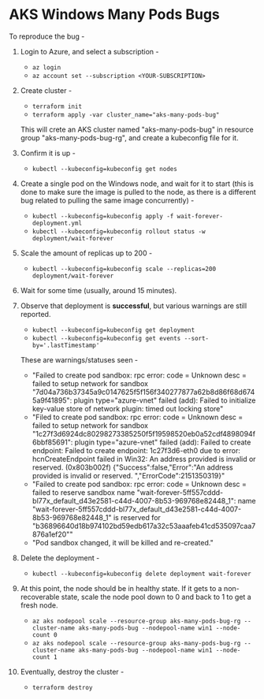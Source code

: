 # AKS Windows Many Pods Bugs

To reproduce the bug -

1. Login to Azure, and select a subscription -
     * `az login`
     * `az account set --subscription <YOUR-SUBSCRIPTION>`

2. Create cluster -
     * `terraform init`
     * `terraform apply -var cluster_name="aks-many-pods-bug"`

   This will crete an AKS cluster named "aks-many-pods-bug" in resource group "aks-many-pods-bug-rg",
   and create a kubeconfig file for it.

3. Confirm it is up -
     * `kubectl --kubeconfig=kubeconfig get nodes`

4. Create a single pod on the Windows node, and wait for it to start (this is
   done to make sure the image is pulled to the node, as there is a different
   bug related to pulling the same image concurrently) -
     * `kubectl --kubeconfig=kubeconfig apply -f wait-forever-deployment.yml`
     * `kubectl --kubeconfig=kubeconfig rollout status -w deployment/wait-forever`

5. Scale the amount of replicas up to 200 -
     * `kubectl --kubeconfig=kubeconfig scale --replicas=200 deployment/wait-forever`

6. Wait for some time (usually, around 15 minutes).

7. Observe that deployment is **successful**, but various warnings are still reported.
     * `kubectl --kubeconfig=kubeconfig get deployment`
     * `kubectl --kubeconfig=kubeconfig get events --sort-by='.lastTimestamp'`

   These are warnings/statuses seen -
     * "Failed to create pod sandbox: rpc error: code = Unknown desc = failed to setup
       network for sandbox "7d04a736b37345a9c0147625f5f156f340277877a62b8d86f68d6745a9f41895":
       plugin type="azure-vnet" failed (add): Failed to initialize key-value store of network
       plugin: timed out locking store"
     * "Filed to create pod sandbox: rpc error: code = Unknown desc = failed to setup network
       for sandbox "1c27f3d6924dc80298273385250f5f19598520eb0a52cdf4898094f6bbf85691": plugin
       type="azure-vnet" failed (add): Failed to create endpoint: Failed to create endpoint:
       1c27f3d6-eth0 due to error: hcnCreateEndpoint failed in Win32: An address provided is
       invalid or reserved. (0x803b002f) {"Success":false,"Error":"An address provided is
       invalid or reserved. ","ErrorCode":2151350319}"
     * "Failed to create pod sandbox: rpc error: code = Unknown desc = failed to reserve sandbox
       name "wait-forever-5ff557cddd-bl77x_default_d43e2581-c44d-4007-8b53-969768e82448_1": name
       "wait-forever-5ff557cddd-bl77x_default_d43e2581-c44d-4007-8b53-969768e82448_1" is
       reserved for "b36896640d18b974102bd59edb617a32c53aaafeb41cd535097caa7876a1ef20""
     * "Pod sandbox changed, it will be killed and re-created."

8. Delete the deployment -
     * `kubectl --kubeconfig=kubeconfig delete deployment wait-forever`

9. At this point, the node should be in healthy state. If it gets to a non-recoverable state,
   scale the node pool down to 0 and back to 1 to get a fresh node.
     * `az aks nodepool scale --resource-group aks-many-pods-bug-rg --cluster-name aks-many-pods-bug --nodepool-name win1 --node-count 0`
     * `az aks nodepool scale --resource-group aks-many-pods-bug-rg --cluster-name aks-many-pods-bug --nodepool-name win1 --node-count 1`

10. Eventually, destroy the cluster -
      * `terraform destroy`
